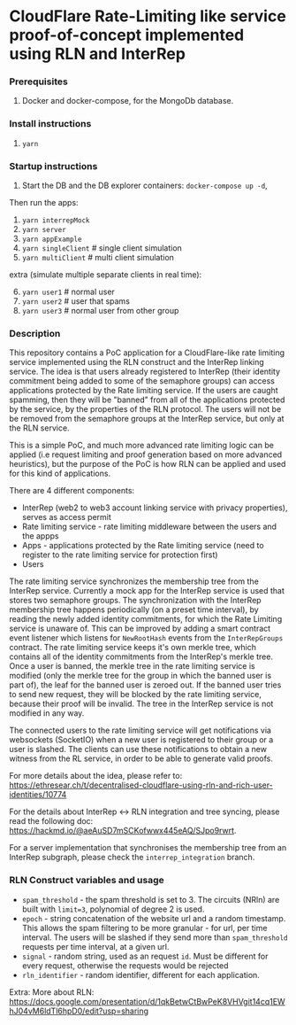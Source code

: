 # CloudFlare Rate-Limiting like service proof-of-concept implemented using RLN and InterRep

### Prerequisites

1. Docker and docker-compose, for the MongoDb database.

### Install instructions 

1. `yarn`

### Startup instructions

1. Start the DB and the DB explorer containers:
`docker-compose up -d`,

Then run the apps:

1. `yarn interrepMock`
2. `yarn server`
3. `yarn appExample`
4. `yarn singleClient` # single client simulation
5. `yarn multiClient` # multi client simulation

extra (simulate multiple separate clients in real time):

6. `yarn user1` # normal user
6. `yarn user2` # user that spams
6. `yarn user3` # normal user from other group


### Description

This repository contains a PoC application for a CloudFlare-like rate limiting service implemented using the RLN construct and the InterRep linking service. The idea is that users already registered to InterRep (their identity commitment being added to some of the semaphore groups) can access applications protected by the Rate limiting service. If the users are caught spamming, then they will be "banned" from all of the applications protected by the service, by the properties of the RLN protocol. The users will not be be removed from the semaphore groups at the InterRep service, but only at the RLN service.

This is a simple PoC, and much more advanced rate limiting logic can be applied (i.e request limiting and proof generation based on more advanced heuristics), but the purpose of the PoC is how RLN can be applied and used for this kind of applications.

There are 4 different components:

- InterRep (web2 to web3 account linking service with privacy properties), serves as access permit
- Rate limiting service - rate limiting middleware between the users and the appps
- Apps - applications protected by the Rate limiting service (need to register to the rate limiting service for protection first)
- Users

The rate limiting service synchronizes the membership tree from the InterRep service. Currently a mock app for the InterRep service is used that stores two semaphore groups. The synchronization with the InterRep membership tree happens periodically (on a preset time interval), by reading the newly added identity commitments, for which the Rate Limiting service is unaware of. This can be improved by adding a smart contract event listener which listens for `NewRootHash` events from the `InterRepGroups` contract.
The rate limiting service keeps it's own merkle tree, which contains all of the identity commitments from the InterRep's merkle tree. Once a user is banned, the merkle tree in the rate limiting service is modified (only the merkle tree for the group in which the banned user is part of), the leaf for the banned user is zeroed out. If the banned user tries to send new request, they will be blocked by the rate limiting service, because their proof will be invalid. The tree in the InterRep service is not modified in any way.

The connected users to the rate limiting service will get notifications via websockets (SocketIO) when a new user is registered to their group or a user is slashed. The clients can use these notifications to obtain a new witness from the RL service, in order to be able to generate valid proofs.

For more details about the idea, please refer to: https://ethresear.ch/t/decentralised-cloudflare-using-rln-and-rich-user-identities/10774

For the details about InterRep <-> RLN integration and tree syncing, please read the following doc: https://hackmd.io/@aeAuSD7mSCKofwwx445eAQ/SJpo9rwrt.

For a server implementation that synchronises the membership tree from an InterRep subgraph, please check the `interrep_integration` branch.

### RLN Construct variables and usage

- `spam_threshold` - the spam threshold is set to 3. The circuits (NRln) are built with `limit=3`, polynomial of degree 2 is used.
- `epoch` - string concatenation of the website url and a random timestamp. This allows the spam filtering to be more granular - for url, per time interval. The users will be slashed if they send more than `spam_threshold` requests per time interval, at a given url.
- `signal` - random string, used as an request `id`. Must be different for every request, otherwise the requests would be rejected
- `rln_identifier` - random identifier, different for each application.

Extra:
More about RLN: https://docs.google.com/presentation/d/1qkBetwCtBwPeK8VHVgit14cq1EWhJ04vM6ldTl6hpD0/edit?usp=sharing
